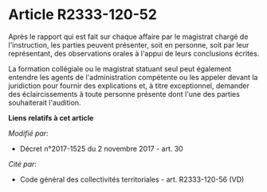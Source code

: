 # Article R2333-120-52

Après le rapport qui est fait sur chaque affaire par le magistrat chargé de l'instruction, les parties peuvent présenter,
soit en personne, soit par leur représentant, des observations orales à l'appui de leurs conclusions écrites.

La formation collégiale ou le magistrat statuant seul peut également entendre les agents de l'administration compétente ou
les appeler devant la juridiction pour fournir des explications et, à titre exceptionnel, demander des éclaircissements à
toute personne présente dont l'une des parties souhaiterait l'audition.

**Liens relatifs à cet article**

_Modifié par_:

  - Décret n°2017-1525 du 2 novembre 2017 - art. 30

_Cité par_:

  - Code général des collectivités territoriales - art. R2333-120-56 (VD)

